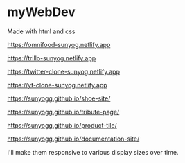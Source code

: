# myWebDev

Made with html and css

https://omnifood-sunyog.netlify.app

https://trillo-sunyog.netlify.app

https://twitter-clone-sunyog.netlify.app

https://yt-clone-sunyog.netlify.app

https://sunyogg.github.io/shoe-site/

https://sunyogg.github.io/tribute-page/

https://sunyogg.github.io/product-tile/

https://sunyogg.github.io/documentation-site/

I'll make them responsive to various display sizes over time.

